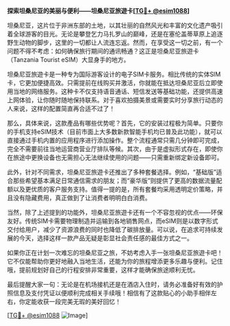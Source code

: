 **探索坦桑尼亚的美丽与便利——坦桑尼亚旅遊卡[[TG💪+ @esim1088](https://t.me/s/esim1088)]**

坦桑尼亚，这片位于非洲东部的土地，以其壮丽的自然风光和丰富的文化遗产吸引着全球游客的目光。无论是攀登乞力马扎罗山的巅峰，还是在塞伦盖蒂草原上追逐野生动物的脚步，这里的一切都让人流连忘返。然而，在享受这一切之前，有一个问题不得不考虑：如何确保旅行期间的通讯畅通？这正是坦桑尼亚旅遊卡（Tanzania Tourist eSIM）大显身手的地方。

坦桑尼亚旅遊卡是一种专为国际游客设计的电子SIM卡服务。相比传统的实体SIM卡，它更加便捷高效。只需提前在线购买并激活，你就能在抵达坦桑尼亚后立即使用当地的网络服务。这种卡不仅支持语音通话、短信发送等基础功能，还提供高速上网体验，让你随时随地保持联系。对于喜欢拍摄美景或需要实时分享旅行动态的人来说，这样的配置简直再合适不过了！

那么，具体来说，这款產品有哪些优势呢？首先，它的安装过程极为简单。只要你的手机支持eSIM技术（目前市面上大多数新款智能手机均已普及此功能），就可以直接通过手机内置的应用程序进行添加操作。整个流程通常只需几分钟即可完成，完全不需要前往当地运营商营业厅排队等候。其次，由于是虚拟形式存在，即使你在旅途中更换设备也无需担心无法继续使用的问题——只需重新绑定新设备即可。

此外，针对不同需求，坦桑尼亚旅遊卡还推出了多种套餐选择。例如，“基础版”适合那些希望基本满足日常通信需求的朋友；而“豪华版”则提供了更高的数据流量配额以及更优质的客户服务支持。值得一提的是，所有套餐均采用透明定价策略，并且没有隐藏费用，真正做到了让消费者明明白白消费。

当然，除了上述提到的功能外，坦桑尼亚旅遊卡还有一个不容忽视的优点——环保友好。传统SIM卡需要物理制造并运输到各地销售网点，而eSIM则是以数字形式交付给用户，减少了资源浪费的同时也降低了碳排放量。可以说，在追求可持续发展的今天，选择这样一款产品无疑是彰显社会责任感的最佳方式之一。

如果你正在计划一次难忘的坦桑尼亚之旅，不妨考虑入手一张坦桑尼亚旅遊卡吧！它不仅能帮助你更好地融入当地生活，还能为你的旅程增添更多乐趣与便利。记住哦，提前规划好自己的行程安排非常重要，这样才能确保旅途顺利无忧。

最后提醒大家一句：无论是在机场接机还是在酒店入住时，请务必准备好有效的护照信息及支付凭证以便顺利完成相关手续哦！相信有了这款贴心的小助手相伴左右，你定能收获一段完美无瑕的美好回忆！

[[TG💪+ @esim1088](https://t.me/s/esim1088) ![Image](https://i.postimg.cc/4NQfJmqS/Snipaste-2025-05-13-00-14-12.png)]